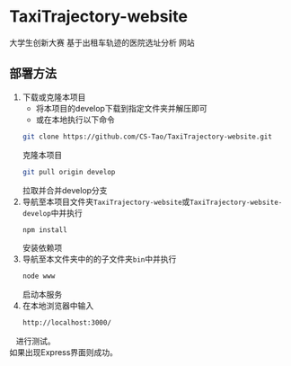 # TaxiTrajectory-website
大学生创新大赛 基于出租车轨迹的医院选址分析 网站
## 部署方法
1. 下载或克隆本项目<br>
    * 将本项目的develop下载到指定文件夹并解压即可<br>
    * 或在本地执行以下命令<br>
    ```Bash
    git clone https://github.com/CS-Tao/TaxiTrajectory-website.git
    ```
    克隆本项目<br>
    ```Bash
    git pull origin develop
    ```
    拉取并合并develop分支<br>
2. 导航至本项目文件夹`TaxiTrajectory-website`或`TaxiTrajectory-website-develop`中并执行<br>
    ```Bash
    npm install
    ```
    安装依赖项<br>
3. 导航至本文件夹中的的子文件夹`bin`中并执行<br>
    ```Bash
    node www
    ```
    启动本服务<br>
4. 在本地浏览器中输入<br>
    ```Bash
    http://localhost:3000/
    ```
    进行测试。<br>
    如果出现Express界面则成功。
